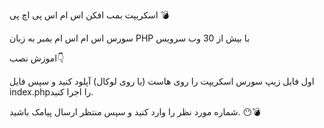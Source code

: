 اسکریپت بمب افکن اس ام اس پی اچ پی 💣



سورس اس ام اس ام بمبر به زبان PHP با بیش از 30 وب سرویس


اموزش نصب👇

اول فایل زیپ سورس اسکریپت را روی هاست (یا روی لوکال) آپلود کنید و سپس فایل index.phpرا اجرا کنید.

شماره مورد نظر را وارد کنید و سپس منتظر ارسال پیامک باشید. 😶💣

